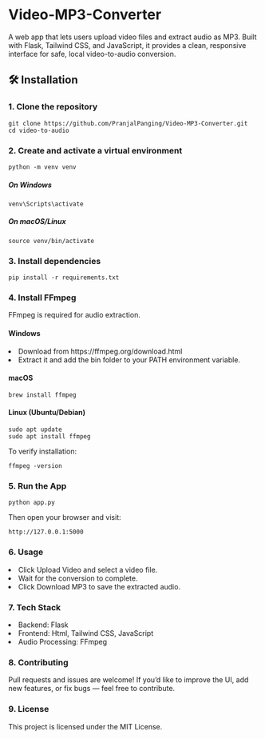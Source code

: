 # Video-MP3-Converter
A web app that lets users upload video files and extract audio as MP3. Built with Flask, Tailwind CSS, and JavaScript, it provides a clean, responsive interface for safe, local video-to-audio conversion.

## 🛠️ Installation

### 1. Clone the repository
```
git clone https://github.com/PranjalPanging/Video-MP3-Converter.git
cd video-to-audio
```
### 2. Create and activate a virtual environment
```
python -m venv venv
```
##### On Windows
```
venv\Scripts\activate
```
##### On macOS/Linux
```
source venv/bin/activate
```

### 3. Install dependencies
```
pip install -r requirements.txt
```
### 4. Install FFmpeg

FFmpeg is required for audio extraction.

#### Windows

<li> Download from https://ffmpeg.org/download.html </li>

<li>Extract it and add the bin folder to your PATH environment variable.</li>

#### macOS

```
brew install ffmpeg

```
#### Linux (Ubuntu/Debian)
```
sudo apt update
sudo apt install ffmpeg
```
To verify installation:
```
ffmpeg -version
```
### 5. Run the App
```
python app.py
```
Then open your browser and visit:
```
http://127.0.0.1:5000
```
### 6. Usage
<li>Click Upload Video and select a video file.</li>
<li>Wait for the conversion to complete.</li>
<li>Click Download MP3 to save the extracted audio.</li>

### 7. Tech Stack
<li>Backend: Flask</li>
<li>Frontend: Html, Tailwind CSS, JavaScript</li>
<li>Audio Processing: FFmpeg</li>

### 8. Contributing
Pull requests and issues are welcome!
If you’d like to improve the UI, add new features, or fix bugs — feel free to contribute.

### 9. License
This project is licensed under the MIT License.
